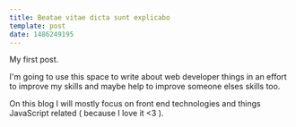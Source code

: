 ```yaml
---
title: Beatae vitae dicta sunt explicabo
template: post
date: 1486249195
---
```



My first post.

I'm going to use this space to write about web developer things in an effort to improve my skills and maybe help to improve someone elses skills too.

On this blog I will mostly focus on front end technologies and things JavaScript related ( because I love it <3 ).
